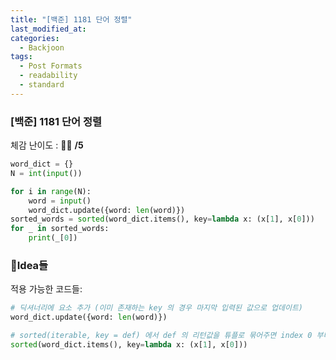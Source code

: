 ```yaml
---
title: "[백준] 1181 단어 정렬"
last_modified_at: 
categories:
  - Backjoon
tags:
  - Post Formats
  - readability
  - standard
---
```


### [백준] 1181 단어 정렬
체감 난이도 : 🎈🎈 **/5**   

```python
word_dict = {}
N = int(input())

for i in range(N):
    word = input()
    word_dict.update({word: len(word)})
sorted_words = sorted(word_dict.items(), key=lambda x: (x[1], x[0]))
for _ in sorted_words:
    print(_[0])
```


### 💭Idea들 
적용 가능한 코드들:
```python 
# 딕셔너리에 요소 추가 (이미 존재하는 key 의 경우 마지막 입력된 값으로 업데이트)
word_dict.update({word: len(word)})
```
```python 
# sorted(iterable, key = def) 에서 def 의 리턴값을 튜플로 묶어주면 index 0 부터 순차적으로 정렬
sorted(word_dict.items(), key=lambda x: (x[1], x[0]))
```